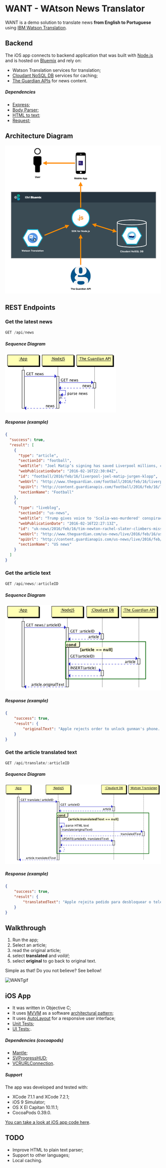 
# WANT - WAtson News Translator

WANT is a demo solution to translate news **from English to Portuguese** using [IBM Watson Translation](http://www.ibm.com/smarterplanet/us/en/ibmwatson/developercloud/language-translation.html).

## Backend

The iOS app connects to backend application that was built with [Node.js](https://nodejs.org) and is hosted on [Bluemix](http://www.ibm.com/cloud-computing/bluemix/) and rely on:

* Watson Translation services for translation;
* [Cloudant NoSQL DB](https://cloudant.com/) services for caching;
* [The Guardian APIs](http://open-platform.theguardian.com/) for news content.

##### Dependencies

* [Express](http://expressjs.com/);
* [Body Parser](https://github.com/expressjs/body-parser);
* [HTML to text](https://github.com/werk85/node-html-to-text);
* [Request](https://github.com/request/request#readme);

## Architecture Diagram

![getNews](./resources/architecture-diagram.png)

## REST Endpoints

### Get the latest news

```js
GET /api/news
```

##### Sequence Diagram

![getNews](./resources/SD-getNews.png)

##### Response (example)

```json
{
  "success": true,
  "result": [
    {
      "type": "article",
      "sectionId": "football",
      "webTitle": "Joel Matip’s signing has saved Liverpool millions, claims Jürgen Klopp",
      "webPublicationDate": "2016-02-16T22:30:04Z",
      "id": "football/2016/feb/16/liverpool-joel-matip-jurgen-klopp",
      "webUrl": "http://www.theguardian.com/football/2016/feb/16/liverpool-joel-matip-jurgen-klopp",
      "apiUrl": "http://content.guardianapis.com/football/2016/feb/16/liverpool-joel-matip-jurgen-klopp",
      "sectionName": "Football"
    },
    {
      "type": "liveblog",
      "sectionId": "us-news",
      "webTitle": "Trump gives voice to 'Scalia-was-murdered' conspiracy – campaign live",
      "webPublicationDate": "2016-02-16T22:27:13Z",
      "id": "uk-news/2016/feb/16/tim-newton-rachel-slater-climbers-missing-ben-nevis-mountain",
      "webUrl": "http://www.theguardian.com/us-news/live/2016/feb/16/us-presidential-election-campaign-live-coverage-trump-cruz-clinton-sharpton-george-jeb-bush-south-carolina-primary-nevada-caucus",
      "apiUrl": "http://content.guardianapis.com/us-news/live/2016/feb/16/us-presidential-election-campaign-live-coverage-trump-cruz-clinton-sharpton-george-jeb-bush-south-carolina-primary-nevada-caucus",
      "sectionName": "US news"
    }
  ]
}
```

### Get the article text

```js
GET /api/news/:articleID
```

##### Sequence Diagram

![getArticle](./resources/SD-getArticle.png)

##### Response (example)

```json
{
    "success": true,
    "result": {
        "originalText": "Apple rejects order to unlock gunman's phone..."
    }
}
```

### Get the article translated text

```js
GET /api/translate/:articleID
```

##### Sequence Diagram

![getArticle](./resources/SD-getArticleTranslation.png)


##### Response (example)

```json
{
    "success": true,
    "result": {
        "translatedText": "Apple rejeita pedido para desbloquear o telefone do atirador..."
    }
}
```

## Walkthrough

1. Run the app;
2. Select an article;
3. read the original article;
4. select **translated** and *voilà!*;
5. select **original** to go back to original text.

Simple as that! Do you not believe? See bellow!

![WANTgif](./resources/WANT.gif)

## iOS App

* It was written in Objective C;
* It uses [MVVM](https://en.wikipedia.org/wiki/Model%E2%80%93view%E2%80%93viewmodel) as a software [architectural pattern](https://en.wikipedia.org/wiki/Architectural_pattern);
* It uses [AutoLayout](https://developer.apple.com/library/watchos/documentation/UserExperience/Conceptual/AutolayoutPG/Introduction/Introduction.html) for a responsive user interface;
* [Unit Tests](./frontend/WANT/WANTTests);
* [UI Tests](./frontend/WANT/WANTUITests);.

##### Dependencies (cocoapods)

* [Mantle](https://github.com/Mantle/Mantle);
* [SVProgressHUD](https://github.com/SVProgressHUD/SVProgressHUD);
* [VCRURLConnection](https://github.com/dstnbrkr/VCRURLConnection).

##### Support

The app was developed and tested with:

* XCode 7.1.1 and XCode 7.2.1;
* iOS 9 Simulator;
* OS X El Capitan 10.11.1;
* CocoaPods 0.39.0.

[You can take a look at iOS app code here](https://github.com/isena/WANT-iOS).

## TODO

- Improve HTML to plain text parser;
- Support to other languages;
- Local caching.
